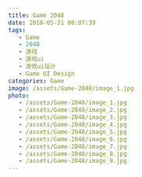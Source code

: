 ```yaml
---
title: Game 2048
date: 2018-05-31 00:07:39
tags:
   - Game
   - 2048
   - 游戏
   - 游戏ui
   - 游戏ui设计
   - Game UI Design
categories: Game
image: /assets/Game-2048/image_1.jpg
photo:
   - /assets/Game-2048/image_1.jpg
   - /assets/Game-2048/image_2.jpg
   - /assets/Game-2048/image_3.jpg
   - /assets/Game-2048/image_4.jpg
   - /assets/Game-2048/image_5.jpg
   - /assets/Game-2048/image_6.jpg
   - /assets/Game-2048/image_7.jpg
   - /assets/Game-2048/image_8.jpg
   - /assets/Game-2048/image_9.jpg
---
```

